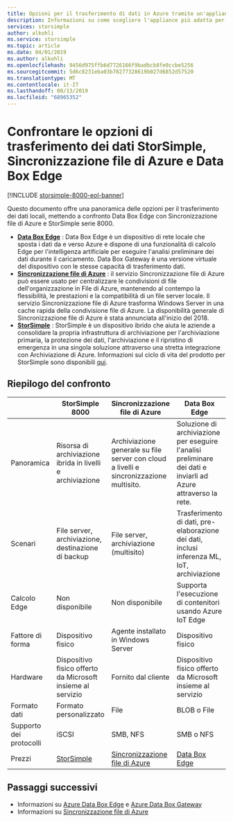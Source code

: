 ```yaml
---
title: Opzioni per il trasferimento di dati in Azure tramite un'appliance | Microsoft Docs
description: Informazioni su come scegliere l'appliance più adatta per trasferire i dati in Azure
services: storsimple
author: alkohli
ms.service: storsimple
ms.topic: article
ms.date: 04/01/2019
ms.author: alkohli
ms.openlocfilehash: 9456d975ffb6d7726166f9badbcb8fe0ccbe5256
ms.sourcegitcommit: 5d6c8231eba03b78277328619b027d6852d57520
ms.translationtype: MT
ms.contentlocale: it-IT
ms.lasthandoff: 08/13/2019
ms.locfileid: "68965352"
---
```

# <a name="compare-storsimple-with-azure-file-sync-and-data-box-edge-data-transfer-options"></a>Confrontare le opzioni di trasferimento dei dati StorSimple, Sincronizzazione file di Azure e Data Box Edge 

[!INCLUDE [storsimple-8000-eol-banner](../../includes/storsimple-8000-eol-banner.md)]
 
Questo documento offre una panoramica delle opzioni per il trasferimento dei dati locali, mettendo a confronto Data Box Edge con Sincronizzazione file di Azure e StorSimple serie 8000.

- **[Data Box Edge](/azure/databox-online/data-box-edge-overview)** : Data Box Edge è un dispositivo di rete locale che sposta i dati da e verso Azure e dispone di una funzionalità di calcolo Edge per l'intelligenza artificiale per eseguire l'analisi preliminare dei dati durante il caricamento. Data Box Gateway è una versione virtuale del dispositivo con le stesse capacità di trasferimento dati.
- **[Sincronizzazione file di Azure](/azure/storage/files/storage-sync-files-deployment-guide)** : il servizio Sincronizzazione file di Azure può essere usato per centralizzare le condivisioni di file dell'organizzazione in File di Azure, mantenendo al contempo la flessibilità, le prestazioni e la compatibilità di un file server locale. Il servizio Sincronizzazione file di Azure trasforma Windows Server in una cache rapida della condivisione file di Azure. La disponibilità generale di Sincronizzazione file di Azure è stata annunciata all'inizio del 2018.
- **[StorSimple](/azure/storsimple/storsimple-overview)** : StorSimple è un dispositivo ibrido che aiuta le aziende a consolidare la propria infrastruttura di archiviazione per l'archiviazione primaria, la protezione dei dati, l'archiviazione e il ripristino di emergenza in una singola soluzione attraverso una stretta integrazione con Archiviazione di Azure. Informazioni sul ciclo di vita del prodotto per StorSimple sono disponibili [qui](https://support.microsoft.com/lifecycle/search?alpha=Azure%20StorSimple%208000%20Series).

## <a name="comparison-summary"></a>Riepilogo del confronto

|                           |StorSimple 8000   |Sincronizzazione file di Azure   |Data Box Edge           |
|---------------------------|----------------------------------------|-------------------------------|-----------------------------------------|
|Panoramica         |Risorsa di archiviazione ibrida in livelli e archiviazione|Archiviazione generale su file server con cloud a livelli e sincronizzazione multisito.  |Soluzione di archiviazione per eseguire l'analisi preliminare dei dati e inviarli ad Azure attraverso la rete.        |
|Scenari        |File server, archiviazione, destinazione di backup |File server, archiviazione (multisito)   |Trasferimento di dati, pre-elaborazione dei dati, inclusi inferenza ML, IoT, archiviazione    |
|Calcolo Edge     |Non disponibile |Non disponibile |Supporta l'esecuzione di contenitori usando Azure IoT Edge    |
|Fattore di forma      |Dispositivo fisico   |Agente installato in Windows Server |Dispositivo fisico   |
|Hardware         |Dispositivo fisico offerto da Microsoft insieme al servizio | Fornito dal cliente |Dispositivo fisico offerto da Microsoft insieme al servizio  |
|Formato dati      |Formato personalizzato   |File         |BLOB o File    |
|Supporto dei protocolli |iSCSI          |SMB, NFS    | SMB o NFS      |
|Prezzi          |[StorSimple](https://azure.microsoft.com/pricing/details/storsimple/) |[Sincronizzazione file di Azure](https://azure.microsoft.com/pricing/details/storage/files/)  |[Data Box Edge](https://azure.microsoft.com/pricing/details/storage/databox/edge/)  |

## <a name="next-steps"></a>Passaggi successivi

- Informazioni su [Azure Data Box Edge](/azure/databox-online/data-box-edge-overview) e [Azure Data Box Gateway](/azure/databox-online/data-box-gateway-overview)
- Informazioni su [Sincronizzazione file di Azure](/azure/storage/files/storage-sync-files-deployment-guide)
